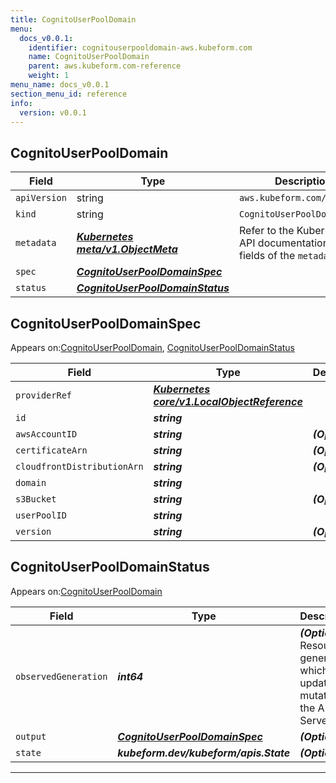 ```yaml
---
title: CognitoUserPoolDomain
menu:
  docs_v0.0.1:
    identifier: cognitouserpooldomain-aws.kubeform.com
    name: CognitoUserPoolDomain
    parent: aws.kubeform.com-reference
    weight: 1
menu_name: docs_v0.0.1
section_menu_id: reference
info:
  version: v0.0.1
---
```


## CognitoUserPoolDomain
| Field | Type | Description |
| ------ | ----- | ----------- |
| `apiVersion` | string | `aws.kubeform.com/v1alpha1` |
|    `kind` | string | `CognitoUserPoolDomain` |
| `metadata` | ***[Kubernetes meta/v1.ObjectMeta](https://kubernetes.io/docs/reference/generated/kubernetes-api/v1.13/#objectmeta-v1-meta)***|Refer to the Kubernetes API documentation for the fields of the `metadata` field.|
| `spec` | ***[CognitoUserPoolDomainSpec](#cognitouserpooldomainspec)***||
| `status` | ***[CognitoUserPoolDomainStatus](#cognitouserpooldomainstatus)***||
## CognitoUserPoolDomainSpec

Appears on:[CognitoUserPoolDomain](#cognitouserpooldomain), [CognitoUserPoolDomainStatus](#cognitouserpooldomainstatus)

| Field | Type | Description |
| ------ | ----- | ----------- |
| `providerRef` | ***[Kubernetes core/v1.LocalObjectReference](https://kubernetes.io/docs/reference/generated/kubernetes-api/v1.13/#localobjectreference-v1-core)***||
| `id` | ***string***||
| `awsAccountID` | ***string***| ***(Optional)*** |
| `certificateArn` | ***string***| ***(Optional)*** |
| `cloudfrontDistributionArn` | ***string***| ***(Optional)*** |
| `domain` | ***string***||
| `s3Bucket` | ***string***| ***(Optional)*** |
| `userPoolID` | ***string***||
| `version` | ***string***| ***(Optional)*** |
## CognitoUserPoolDomainStatus

Appears on:[CognitoUserPoolDomain](#cognitouserpooldomain)

| Field | Type | Description |
| ------ | ----- | ----------- |
| `observedGeneration` | ***int64***| ***(Optional)*** Resource generation, which is updated on mutation by the API Server.|
| `output` | ***[CognitoUserPoolDomainSpec](#cognitouserpooldomainspec)***| ***(Optional)*** |
| `state` | ***kubeform.dev/kubeform/apis.State***| ***(Optional)*** |
---
